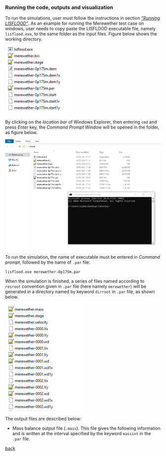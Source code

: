 ### Running the code, outputs and visualization

To run the simulations, user must follow the instructions in section [*"Running LISFLOOD"*](). As an example for running the Merewether test case on windows, user needs to copy paste the LISFLOOD executable file, namely `lisflood.exe`, to the same folder as the input files. Figure below shows the working directory.

![image](/Figures/mer12.png)

By clicking on the *location bar* of Windows Explorer, then entering `cmd` and press *Enter* key, the *Command Prompt Window* will be opened in the folder, as figure below.

![image](/Figures/mer13.png)

To run the simulation, the name of executable must be entered in *Command prompt*, followed by the name of `.par` file: 
```
lisflood.exe merewether-0p175m.par   
```

When the simulation is finished, a series of files named according to `resroot` convention given in `.par` file (here namely `merewether`) will be generated in a directory named by keyword `dirroot` in `.par` file, as shown below.

![image](/Figures/mer14.png)

The output files are described below:

- Mass balance output file (`.mass`). This file gives the following information and is written at the interval specified by the keyword `massint` in the `.par` file.

[back](/Merewether.md)
